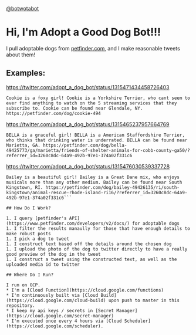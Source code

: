 [@botwotabot](https://twitter.com/botwotabot)

# Hi, I'm Adopt a Good Dog Bot!!!

I pull adoptable dogs from [petfinder.com](https://www.petfinder.com/), and I make reasonable tweets about them!

## Examples:

https://twitter.com/adopt_a_dog_bot/status/1315471434458726403
```
Cookie is a foxy girl! Cookie is a Yorkshire Terrier, who cant seem to ever find anything to watch on the 5 streaming services that they subscribe to. Cookie can be found near Glendale, NY. https://petfinder.com/dog/cookie-494
```

https://twitter.com/adopt_a_dog_bot/status/1315465237957664769
```
BELLA is a graceful girl! BELLA is a American Staffordshire Terrier, who thinks that drinking water is underrated. BELLA can be found near Marietta, GA. https://petfinder.com/dog/bella-49425773/ga/marietta/friends-of-shelter-animals-for-cobb-county-ga50/?referrer_id=3260c8dc-64a9-492b-97e1-374a02f331c6
```

https://twitter.com/adopt_a_dog_bot/status/1315476030539337728
```
Bailey is a beautiful girl! Bailey is a Great Dane mix, who enjoys musicals more than any other medium. Bailey can be found near South Kingstown, RI. https://petfinder.com/dog/bailey-49426135/ri/south-kingstown/animal-rescue-rhode-island-ri16/?referrer_id=3260c8dc-64a9-492b-97e1-374a02f331c6```

## How Do I Work?

1. I query [petfinder's API](https://www.petfinder.com/developers/v2/docs/) for adoptable dogs
1. I filter the results manaully for those that have enough details to make robust posts
1. I pick a dog to tweet
1. I construct text based off the details around the chosen dog
1. I upload the photo of the dog to twitter directly to have a really good preview of the dog in the tweet
1. I construct a tweet using the constructed text, as well as the uploaded media id to twitter

## Where Do I Run?

I run on GCP.
* I'm a [Cloud Function](https://cloud.google.com/functions) 
* I'm continuously built via [Cloud Build](https://cloud.google.com/cloud-build) upon push to master in this repository.
* I keep my api keys / secrets in [Secret Manager](https://cloud.google.com/secret-manager)
* I'm executed once every 4 hours via [Cloud Scheduler](https://cloud.google.com/scheduler).